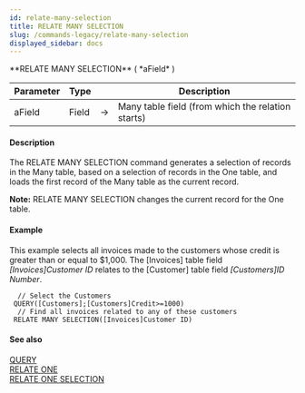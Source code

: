 ```yaml
---
id: relate-many-selection
title: RELATE MANY SELECTION
slug: /commands-legacy/relate-many-selection
displayed_sidebar: docs
---
```


<!--REF #_command_.RELATE MANY SELECTION.Syntax-->**RELATE MANY SELECTION** ( *aField* )<!-- END REF-->
<!--REF #_command_.RELATE MANY SELECTION.Params-->
| Parameter | Type |  | Description |
| --- | --- | --- | --- |
| aField | Field | &rarr; | Many table field (from which the relation starts) |

<!-- END REF-->

#### Description 

<!--REF #_command_.RELATE MANY SELECTION.Summary-->The RELATE MANY SELECTION command generates a selection of records in the Many table, based on a selection of records in the One table, and loads the first record of the Many table as the current record.<!-- END REF-->

**Note:** RELATE MANY SELECTION changes the current record for the One table.

#### Example 

This example selects all invoices made to the customers whose credit is greater than or equal to $1,000\. The \[Invoices\] table field *\[Invoices\]Customer ID* relates to the \[Customer\] table field *\[Customers\]ID Number*. 

```4d
  // Select the Customers
 QUERY([Customers];[Customers]Credit>=1000)
  // Find all invoices related to any of these customers
 RELATE MANY SELECTION([Invoices]Customer ID)
```

#### See also 

[QUERY](query.md)  
[RELATE ONE](relate-one.md)  
[RELATE ONE SELECTION](relate-one-selection.md)  